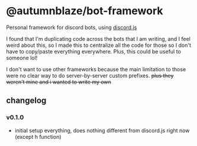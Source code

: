 # @autumnblaze/bot-framework

Personal framework for discord bots, using [discord.js](https://discord.js.org/)

I found that I'm duplicating code across the bots that I am writing, and I feel weird about this, so I made this to centralize all the code for those so I don't have to copy/paste everything everywhere. Plus, this could be useful to someone lol!

I don't want to use other frameworks because the main limitation to those were no clear way to do server-by-server custom prefixes. ~~plus they weren't mine and i wanted to write my own~~

## changelog

### v0.1.0

- initial setup everything, does nothing different from discord.js right now (except h function)
